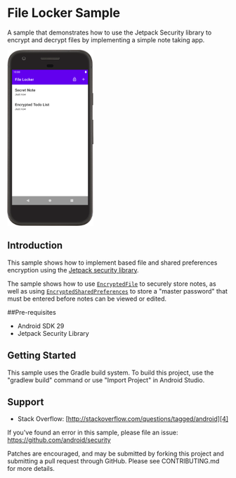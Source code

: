 # File Locker Sample

A sample that demonstrates how to use the Jetpack Security library to encrypt and decrypt files by
implementing a simple note taking app.

<img src="screenshots/notes-list.png"
     height="400"
     alt="Screenshot showing a list of notes. The notes say 'Secret Note' and 'Encrypted Todo List'."/>

## Introduction

This sample shows how to implement based file and shared preferences encryption using the
[Jetpack security library][1].

The sample shows how to use [`EncryptedFile`][2] to securely store notes, as well as using
[`EncryptedSharedPreferences`][3] to store a "master password" that must be entered before
notes can be viewed or edited.

##Pre-requisites

- Android SDK 29
- Jetpack Security Library

## Getting Started

This sample uses the Gradle build system. To build this project, use the
"gradlew build" command or use "Import Project" in Android Studio.

## Support

- Stack Overflow: [http://stackoverflow.com/questions/tagged/android][4]

If you've found an error in this sample, please file an issue:
https://github.com/android/security

Patches are encouraged, and may be submitted by forking this project and
submitting a pull request through GitHub. Please see CONTRIBUTING.md for more details.

[1]: https://developer.android.com/topic/security/data.md
[2]: https://developer.android.com/reference/androidx/security/crypto/EncryptedFile
[3]: https://developer.android.com/reference/androidx/security/crypto/EncryptedSharedPreferences
[4]: http://stackoverflow.com/questions/tagged/android
